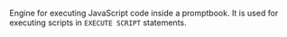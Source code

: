 Engine for executing JavaScript code inside a promptbook.
It is used for executing scripts in `EXECUTE SCRIPT` statements.
